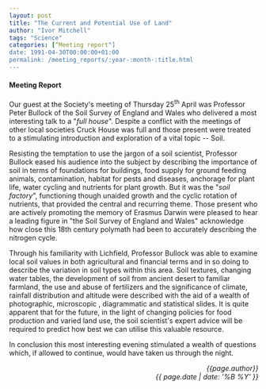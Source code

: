 ```yaml
---
layout: post
title: "The Current and Potential Use of Land"
author: "Ivor Mitchell"
tags: "Science"
categories: [“Meeting report"]
date: 1991-04-30T00:00:00+01:00
permalink: /meeting_reports/:year-:month-:title.html
---
```

#### Meeting Report ####

Our guest at the Society's meeting of Thursday 25<sup>th</sup> April was Professor Peter Bullock of the Soil Survey of England and Wales who delivered a most interesting talk to a "*full house*". Despite a conflict with the meetings of other local societies Cruck House was full and those present were treated to a stimulating introduction and exploration of a vital topic -- Soil. 

Resisting the temptation to use the jargon of a soil scientist, Professor Bullock eased his audience into the subject by describing the importance of soil in terms of foundations for buildings, food supply for ground feeding animals, contamination, habitat for pests and diseases, anchorage for plant life, water cycling and nutrients for plant growth. But it was the "*soil factory*", functioning though unaided growth and the cyclic rotation of nutrients, that provided the central and recurring theme. Those present who are actively promoting the memory of Erasmus Darwin were pleased to hear a leading figure in "the Soil Survey of England and Wales" acknowledge how close this 18th century polymath had been to accurately describing the nitrogen cycle. 

Through his familiarity with Lichfield, Professor Bullock was able to examine local soil values in both agricultural and financial terms and in so doing to describe the variation in soil types within this area. Soil textures, changing water tables, the development of soil from ancient desert to familiar farmland, the use and abuse of fertilizers and the significance of climate, rainfall distribution and altitude were described with the aid of a wealth of photographic, microscopic , diagrammatic and statistical slides. It is quite apparent that for the future, in the light of changing policies for food production and varied land use, the soil scientist's expert advice will be required to predict how best we can utilise this valuable resource. 

In conclusion this most interesting evening stimulated a wealth of questions which, if allowed to continue, would have taken us through the night. 

<p align="right"><i> {{page.author}} <br> {{ page.date | date: '%B %Y' }} </i></p>
